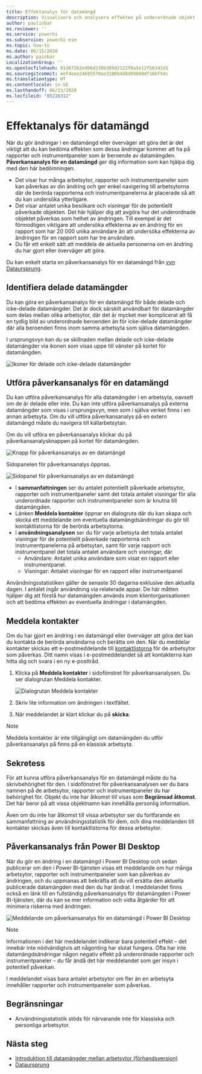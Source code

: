 ```yaml
---
title: Effektanalys för datamängd
description: Visualisera och analysera effekten på underordnade objekt av att göra ändringar i datamängder.
author: paulinbar
ms.reviewer: ''
ms.service: powerbi
ms.subservice: powerbi-eim
ms.topic: how-to
ms.date: 06/15/2020
ms.author: painbar
LocalizationGroup: ''
ms.openlocfilehash: 01d67262ed06d230b389d2122f8a5e12fb6343d1
ms.sourcegitcommit: eef4eee24695570ae3186b4d8d99660df16bf54c
ms.translationtype: HT
ms.contentlocale: sv-SE
ms.lasthandoff: 06/23/2020
ms.locfileid: "85226312"
---
```

# <a name="dataset-impact-analysis"></a>Effektanalys för datamängd

När du gör ändringar i en datamängd eller överväger att göra det är det viktigt att du kan bedöma effekten som dessa ändringar kommer att ha på rapporter och instrumentpaneler som är beroende av datamängden. **Påverkansanalys för en datamängd** ger dig information som kan hjälpa dig med den här bedömningen.
* Det visar hur många arbetsytor, rapporter och instrumentpaneler som kan påverkas av din ändring och ger enkel navigering till arbetsytorna där de berörda rapporterna och instrumentpanelerna är placerade så att du kan undersöka ytterligare.
* Det visar antalet unika besökare och visningar för de potentiellt påverkade objekten. Det här hjälper dig att avgöra hur det underordnade objektet påverkas som helhet av ändringen. Till exempel är det förmodligen viktigare att undersöka effekterna av en ändring för en rapport som har 20 000 unika användare än att undersöka effekterna av ändringen för en rapport som har tre användare.
* Du får ett enkelt sätt att meddela de aktuella personerna om en ändring du har gjort eller överväger att göra.

Du kan enkelt starta en påverkansanalys för en datamängd från [vyn Dataursprung](service-data-lineage.md).

## <a name="identifying-shared-datasets"></a>Identifiera delade datamängder

Du kan göra en påverkansanalys för en datamängd för både delade och icke-delade datamängder. Det är dock särskilt användbart för datamängder som delas mellan olika arbetsytor, där det är mycket mer komplicerat att få en tydlig bild av underordnade beroenden än för icke-delade datamängder där alla beroenden finns inom samma arbetsyta som själva datamängden.

I ursprungsvyn kan du se skillnaden mellan delade och icke-delade datamängder via ikonen som visas uppe till vänster på kortet för datamängden.

![Ikoner för delade och icke-delade datamängder](media/service-dataset-impact-analysis/shared-unshared-icon.png)

## <a name="perform-dataset-impact-analysis"></a>Utföra påverkansanalys för en datamängd

Du kan utföra påverkansanalys för alla datamängder i en arbetsyta, oavsett om de är delade eller inte. Du kan inte utföra påverkansanalys på externa datamängder som visas i ursprungsvyn, men som i själva verket finns i en annan arbetsyta. Om du vill utföra påverkansanalys på en extern datamängd måste du navigera till källarbetsytan.

Om du vill utföra en påverkansanalys klickar du på påverkansanalysknappen på kortet för datamängden.

![Knapp för påverkansanalys av en datamängd](media/service-dataset-impact-analysis/open-analysis-pane-button.png)

Sidopanelen för påverkansanalys öppnas.

![Sidopanel för påverkansanalys av en datamängd](media/service-dataset-impact-analysis/service-impact-analysis-pane.png)

* I **sammanfattningen** ser du antalet potentiellt påverkade arbetsytor, rapporter och instrumentpaneler samt det totala antalet visningar för alla underordnade rapporter och instrumentpaneler som är knutna till datamängden.
* Länken **Meddela kontakter** öppnar en dialogruta där du kan skapa och skicka ett meddelande om eventuella datamängdsändringar du gör till kontaktlistorna för de berörda arbetsytorna. 
* I **användningsanalysen** ser du för varje arbetsyta det totala antalet visningar för de potentiellt påverkade rapporterna och instrumentpanelerna på arbetsytan, samt för varje rapport och instrumentpanel det totala antalet användare och visningar, där
   * Användare: Antalet unika användare som visat en rapport eller instrumentpanel.
   * Visningar: Antalet visningar för en rapport eller instrumentpanel

Användningsstatistiken gäller de senaste 30 dagarna exklusive den aktuella dagen. I antalet ingår användning via relaterade appar. De här måtten hjälper dig att förstå hur datamängden används inom klientorganisationen och att bedöma effekten av eventuella ändringar i datamängden.

## <a name="notify-contacts"></a>Meddela kontakter

Om du har gjort en ändring i en datamängd eller överväger att göra det kan du kontakta de berörda användarna och berätta om den. När du meddelar kontakter skickas ett e-postmeddelande till [kontaktlistorna](../collaborate-share/service-create-the-new-workspaces.md#create-a-contact-list) för de arbetsytor som påverkas. Ditt namn visas i e-postmeddelandet så att kontakterna kan hitta dig och svara i en ny e-posttråd. 

1. Klicka på **Meddela kontakter** i sidofönstret för påverkansanalysen. Du ser dialogrutan Meddela kontakter.

   ![Dialogrutan Meddela kontakter](media/service-dataset-impact-analysis/notify-contacts-dialog.png)

1. Skriv lite information om ändringen i textfältet.
1. När meddelandet är klart klickar du på **skicka**.

> [!NOTE]
> Meddela kontakter är inte tillgängligt om datamängden du utför påverkansanalys på finns på en klassisk arbetsyta.

## <a name="privacy"></a>Sekretess

För att kunna utföra påverkansanalys för en datamängd måste du ha skrivbehörighet för den. I sidofönstret för påverkansanalysen ser du bara namnen på de arbetsytor, rapporter och instrumentpaneler du har behörighet för. Objekt du inte har åtkomst till visas som **Begränsad åtkomst**. Det här beror på att vissa objektnamn kan innehålla personlig information.

Även om du inte har åtkomst till vissa arbetsytor ser du fortfarande en sammanfattning av användningsstatistik för dem, och dina meddelanden till kontakter skickas även till kontaktlistorna för dessa arbetsytor.

## <a name="impact-analysis-from-power-bi-desktop"></a>Påverkansanalys från Power BI Desktop

När du gör en ändring i en datamängd i Power BI Desktop och sedan publicerar om den i Power BI-tjänsten visas ett meddelande om hur många arbetsytor, rapporter och instrumentpaneler som kan påverkas av ändringen, och du uppmanas att bekräfta att du vill ersätta den aktuella publicerade datamängden med den du har ändrat. I meddelandet finns också en länk till en fullständig påverkansanalys för datamängden i Power BI-tjänsten, där du kan se mer information och vidta åtgärder för att minimera riskerna med ändringen.

![Meddelande om påverkansanalys för en datamängd i Power BI Desktop](media/service-dataset-impact-analysis/service-dataset-impact-analysis-desktop-warning.png)

> [!NOTE]
> Informationen i det här meddelandet indikerar bara potentiell effekt – det innebär inte nödvändigtvis att någonting har slutat fungera. Ofta har inte datamängdsändringar någon negativ effekt på underordnade rapporter och instrumentpaneler – du får ändå det här meddelandet som ger insyn i potentiell påverkan.
>
>I meddelandet visas bara antalet arbetsytor om fler än en arbetsyta innehåller rapporter och instrumentpaneler som påverkas.

## <a name="limitations"></a>Begränsningar

* Användningsstatistik stöds för närvarande inte för klassiska och personliga arbetsytor.

## <a name="next-steps"></a>Nästa steg

* [Introduktion till datamängder mellan arbetsytor (förhandsversion)](../connect-data/service-datasets-across-workspaces.md)
* [Dataursprung](service-data-lineage.md)

